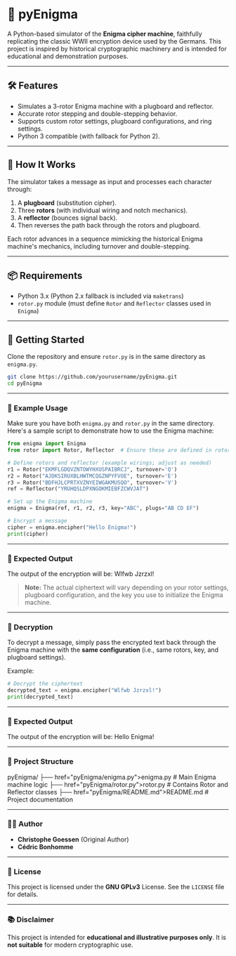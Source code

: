 # 🔐 pyEnigma

A Python-based simulator of the **Enigma cipher machine**, faithfully replicating the classic WWII encryption device used by the Germans. This project is inspired by historical cryptographic machinery and is intended for educational and demonstration purposes.

---

## 🛠️ Features

- Simulates a 3-rotor Enigma machine with a plugboard and reflector.
- Accurate rotor stepping and double-stepping behavior.
- Supports custom rotor settings, plugboard configurations, and ring settings.
- Python 3 compatible (with fallback for Python 2).

---

## 🧠 How It Works

The simulator takes a message as input and processes each character through:

1. A **plugboard** (substitution cipher).
2. Three **rotors** (with individual wiring and notch mechanics).
3. A **reflector** (bounces signal back).
4. Then reverses the path back through the rotors and plugboard.

Each rotor advances in a sequence mimicking the historical Enigma machine's mechanics, including turnover and double-stepping.

---

## 📦 Requirements

- Python 3.x (Python 2.x fallback is included via `maketrans`)
- `rotor.py` module (must define `Rotor` and `Reflector` classes used in `Enigma`)

---

## 🚀 Getting Started

Clone the repository and ensure `rotor.py` is in the same directory as `enigma.py`.

```bash
git clone https://github.com/yourusername/pyEnigma.git
cd pyEnigma
```

---

### 🚀 Example Usage

Make sure you have both `enigma.py` and `rotor.py` in the same directory. Here's a sample script to demonstrate how to use the Enigma machine:

```python
from enigma import Enigma
from rotor import Rotor, Reflector  # Ensure these are defined in rotor.py

# Define rotors and reflector (example wirings; adjust as needed)
r1 = Rotor("EKMFLGDQVZNTOWYHXUSPAIBRCJ", turnover='Q')
r2 = Rotor("AJDKSIRUXBLHWTMCQGZNPYFVOE", turnover='E')
r3 = Rotor("BDFHJLCPRTXVZNYEIWGAKMUSQO", turnover='V')
ref = Reflector("YRUHQSLDPXNGOKMIEBFZCWVJAT")

# Set up the Enigma machine
enigma = Enigma(ref, r1, r2, r3, key="ABC", plugs="AB CD EF")

# Encrypt a message
cipher = enigma.encipher("Hello Enigma!")
print(cipher)
```

---

### 🔑 Expected Output

The output of the encryption will be:
Wlfwb Jzrzxl!


> **Note:** The actual ciphertext will vary depending on your rotor settings, plugboard configuration, and the key you use to initialize the Enigma machine.

---

### 🔄 Decryption

To decrypt a message, simply pass the encrypted text back through the Enigma machine with the **same configuration** (i.e., same rotors, key, and plugboard settings).

Example:

```python
# Decrypt the ciphertext
decrypted_text = enigma.encipher("Wlfwb Jzrzxl!")
print(decrypted_text)
```

---

### 🔑 Expected Output

The output of the encryption will be:
Hello Enigma!

---

### 📁 Project Structure
pyEnigma/
├── href="pyEnigma/enigma.py">enigma.py # Main Enigma machine logic
├── href="pyEnigma/rotor.py">rotor.py # Contains Rotor and Reflector classes
├── href="pyEnigma/README.md">README.md # Project documentation









---

### 👨‍💻 Author

- **Christophe Goessen** (Original Author)
- **Cédric Bonhomme**

---

### 📄 License

This project is licensed under the **GNU GPLv3** License. See the `LICENSE` file for details.

---

### 📚 Disclaimer

This project is intended for **educational and illustrative purposes only**. It is **not suitable** for modern cryptographic use.





